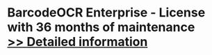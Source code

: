# BarcodeOCR Enterprise - License with 36 months of maintenance<br />[>> Detailed information](https://secure.shareit.com/shareit/product.html?productid=300807692&affiliateid=200057808)